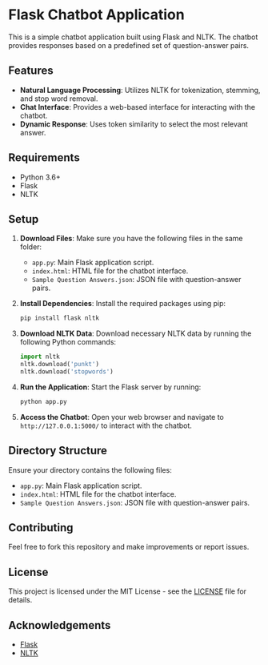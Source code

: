 # Flask Chatbot Application

This is a simple chatbot application built using Flask and NLTK. The chatbot provides responses based on a predefined set of question-answer pairs.

## Features

- **Natural Language Processing**: Utilizes NLTK for tokenization, stemming, and stop word removal.
- **Chat Interface**: Provides a web-based interface for interacting with the chatbot.
- **Dynamic Response**: Uses token similarity to select the most relevant answer.

## Requirements

- Python 3.6+
- Flask
- NLTK

## Setup

1. **Download Files**: Make sure you have the following files in the same folder:
   - `app.py`: Main Flask application script.
   - `index.html`: HTML file for the chatbot interface.
   - `Sample Question Answers.json`: JSON file with question-answer pairs.

2. **Install Dependencies**: Install the required packages using pip:

    ```bash
    pip install flask nltk
    ```

3. **Download NLTK Data**: Download necessary NLTK data by running the following Python commands:

    ```python
    import nltk
    nltk.download('punkt')
    nltk.download('stopwords')
    ```

4. **Run the Application**: Start the Flask server by running:

    ```bash
    python app.py
    ```

5. **Access the Chatbot**: Open your web browser and navigate to `http://127.0.0.1:5000/` to interact with the chatbot.

## Directory Structure

Ensure your directory contains the following files:

- `app.py`: Main Flask application script.
- `index.html`: HTML file for the chatbot interface.
- `Sample Question Answers.json`: JSON file with question-answer pairs.

## Contributing

Feel free to fork this repository and make improvements or report issues.

## License

This project is licensed under the MIT License - see the [LICENSE](LICENSE) file for details.

## Acknowledgements

- [Flask](https://flask.palletsprojects.com/)
- [NLTK](https://www.nltk.org/)

